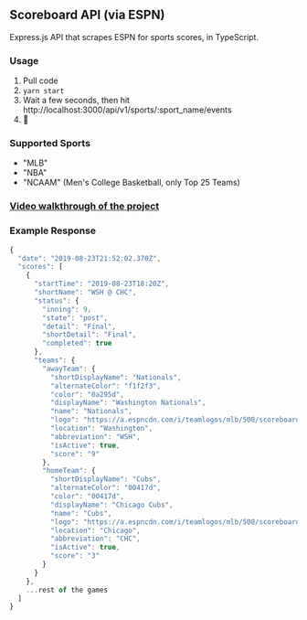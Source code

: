 ## Scoreboard API (via ESPN)
Express.js API that scrapes ESPN for sports scores, in TypeScript.

### Usage
1. Pull code
2. ```yarn start```
3. Wait a few seconds, then hit http://localhost:3000/api/v1/sports/:sport_name/events
4. 🎉

### Supported Sports
- "MLB"
- "NBA"
- "NCAAM" (Men's College Basketball, only Top 25 Teams)

### [Video walkthrough of the project](https://youtu.be/lgdMD0FAflI)

### Example Response
```javascript
{
  "date": "2019-08-23T21:52:02.370Z",
  "scores": [
    {
      "startTime": "2019-08-23T18:20Z",
      "shortName": "WSH @ CHC",
      "status": {
        "inning": 9,
        "state": "post",
        "detail": "Final",
        "shortDetail": "Final",
        "completed": true
      },
      "teams": {
        "awayTeam": {
          "shortDisplayName": "Nationals",
          "alternateColor": "f1f2f3",
          "color": "0a295d",
          "displayName": "Washington Nationals",
          "name": "Nationals",
          "logo": "https://a.espncdn.com/i/teamlogos/mlb/500/scoreboard/wsh.png",
          "location": "Washington",
          "abbreviation": "WSH",
          "isActive": true,
          "score": "9"
        },
        "homeTeam": {
          "shortDisplayName": "Cubs",
          "alternateColor": "00417d",
          "color": "00417d",
          "displayName": "Chicago Cubs",
          "name": "Cubs",
          "logo": "https://a.espncdn.com/i/teamlogos/mlb/500/scoreboard/chc.png",
          "location": "Chicago",
          "abbreviation": "CHC",
          "isActive": true,
          "score": "3"
        }
      }
    },
    ...rest of the games
  ]
}
```

